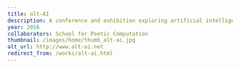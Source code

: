```yaml
---
title: alt-AI
description: A conference and exhibition exploring artificial intelligence through artistic practice, 2016 May 20-22
year: 2016
collaborators: School for Poetic Computation
thumbnail: /images/home/thumb_alt-ai.jpg
alt_url: http://www.alt-ai.net
redirect_from: /works/alt-ai.html
---
```



